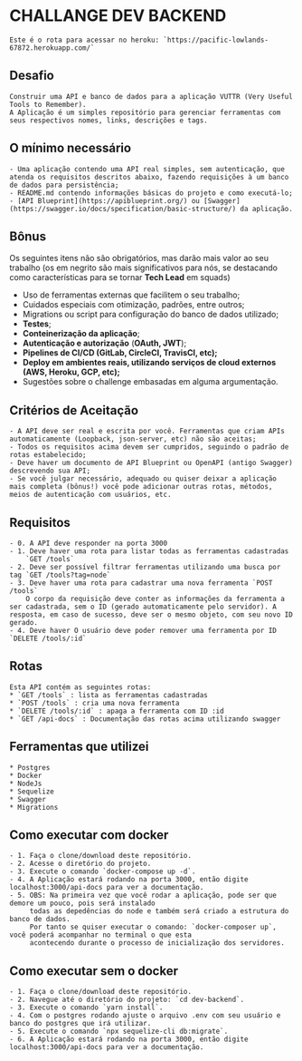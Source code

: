 # CHALLANGE DEV BACKEND
    Este é o rota para acessar no heroku: `https://pacific-lowlands-67872.herokuapp.com/`

## Desafio
    Construir uma API e banco de dados para a aplicação VUTTR (Very Useful Tools to Remember).
    A Aplicação é um simples repositório para gerenciar ferramentas com seus respectivos nomes, links, descrições e tags.

## O mínimo necessário

    - Uma aplicação contendo uma API real simples, sem autenticação, que atenda os requisitos descritos abaixo, fazendo requisições à um banco de dados para persistência;
    - README.md contendo informações básicas do projeto e como executá-lo;
    - [API Blueprint](https://apiblueprint.org/) ou [Swagger](https://swagger.io/docs/specification/basic-structure/) da aplicação.


## Bônus

Os seguintes itens não são obrigatórios, mas darão mais valor ao seu trabalho (os em negrito são mais significativos para nós, se destacando como características para se tornar **Tech Lead** em squads)

- Uso de ferramentas externas que facilitem o seu trabalho;
- Cuidados especiais com otimização, padrões, entre outros;
- Migrations ou script para configuração do banco de dados utilizado;
- **Testes**;
- **Conteinerização da aplicação**;
- **Autenticação e autorização** (**OAuth, JWT**);
- **Pipelines de CI/CD (GitLab, CircleCI, TravisCI, etc);**
- **Deploy em ambientes reais, utilizando serviços de cloud externos (AWS, Heroku, GCP, etc);**
- Sugestões sobre o challenge embasadas em alguma argumentação.    

## Critérios de Aceitação

    - A API deve ser real e escrita por você. Ferramentas que criam APIs automaticamente (Loopback, json-server, etc) não são aceitas;
    - Todos os requisitos acima devem ser cumpridos, seguindo o padrão de rotas estabelecido;
    - Deve haver um documento de API Blueprint ou OpenAPI (antigo Swagger) descrevendo sua API;
    - Se você julgar necessário, adequado ou quiser deixar a aplicação mais completa (bônus!) você pode adicionar outras rotas, métodos, meios de autenticação com usuários, etc.

## Requisitos

    - 0. A API deve responder na porta 3000
    - 1. Deve haver uma rota para listar todas as ferramentas cadastradas 
        `GET /tools`
    - 2. Deve ser possível filtrar ferramentas utilizando uma busca por tag `GET /tools?tag=node`
    - 3. Deve haver uma rota para cadastrar uma nova ferramenta `POST /tools`  
        O corpo da requisição deve conter as informações da ferramenta a ser cadastrada, sem o ID (gerado automaticamente pelo servidor). A resposta, em caso de sucesso, deve ser o mesmo objeto, com seu novo ID gerado.    
    - 4. Deve haver O usuário deve poder remover uma ferramenta por ID `DELETE /tools/:id` 

## Rotas

    Esta API contém as seguintes rotas:
    * `GET /tools` : lista as ferramentas cadastradas
    * `POST /tools` : cria uma nova ferramenta
    * `DELETE /tools/:id` : apaga a ferramenta com ID :id
    * `GET /api-docs` : Documentação das rotas acima utilizando swagger

## Ferramentas que utilizei

    * Postgres
    * Docker    
    * NodeJs
    * Sequelize
    * Swagger
    * Migrations

## Como executar com docker

    - 1. Faça o clone/download deste repositório.
    - 2. Acesse o diretório do projeto.
    - 3. Execute o comando `docker-compose up -d`.
    - 4. A Aplicação estará rodando na porta 3000, então digite localhost:3000/api-docs para ver a documentação.
    - 5. OBS: Na primeira vez que você rodar a aplicação, pode ser que demore um pouco, pois será instalado 
         todas as depedências do node e também será criado a estrutura do banco de dados.
         Por tanto se quiser executar o comando: `docker-composer up`, você poderá acompanhar no terminal o que esta
         acontecendo durante o processo de inicialização dos servidores.

## Como executar sem o docker

    - 1. Faça o clone/download deste repositório.
    - 2. Navegue até o diretório do projeto: `cd dev-backend`.
    - 3. Execute o comando `yarn install`.
    - 4. Com o postgres rodando ajuste o arquivo .env com seu usuário e banco do postgres que irá utilizar.
    - 5. Execute o comando `npx sequelize-cli db:migrate`.
    - 6. A Aplicação estará rodando na porta 3000, então digite localhost:3000/api-docs para ver a documentação.
